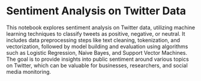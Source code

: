 # Sentiment Analysis on Twitter Data
 This notebook explores sentiment analysis on Twitter data, utilizing machine learning techniques to classify tweets as positive, negative, or neutral. It includes data preprocessing steps like text cleaning, tokenization, and vectorization, followed by model building and evaluation using algorithms such as Logistic Regression, Naive Bayes, and Support Vector Machines. The goal is to provide insights into public sentiment around various topics on Twitter, which can be valuable for businesses, researchers, and social media monitoring.
